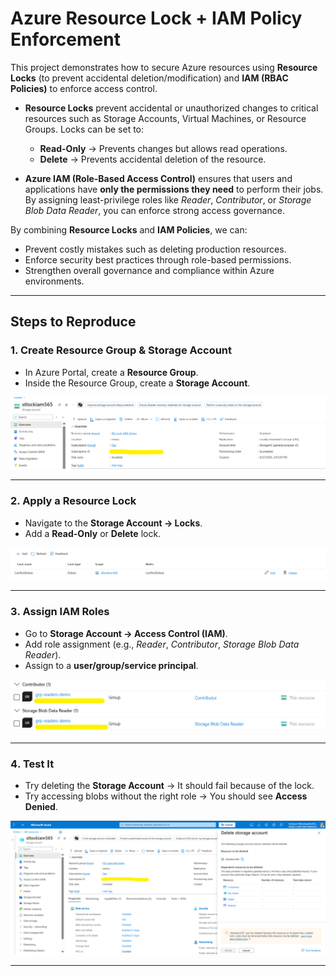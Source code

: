# Azure Resource Lock + IAM Policy Enforcement  

This project demonstrates how to secure Azure resources using **Resource Locks** (to prevent accidental deletion/modification) and **IAM (RBAC Policies)** to enforce access control.  

- **Resource Locks** prevent accidental or unauthorized changes to critical resources such as Storage Accounts, Virtual Machines, or Resource Groups. Locks can be set to:
  - **Read-Only** → Prevents changes but allows read operations.  
  - **Delete** → Prevents accidental deletion of the resource.  

- **Azure IAM (Role-Based Access Control)** ensures that users and applications have **only the permissions they need** to perform their jobs. By assigning least-privilege roles like *Reader*, *Contributor*, or *Storage Blob Data Reader*, you can enforce strong access governance.  

By combining **Resource Locks** and **IAM Policies**, we can:  
- Prevent costly mistakes such as deleting production resources.  
- Enforce security best practices through role-based permissions.  
- Strengthen overall governance and compliance within Azure environments. 

---

## Steps to Reproduce  

### 1️. Create Resource Group & Storage Account  
- In Azure Portal, create a **Resource Group**.  
- Inside the Resource Group, create a **Storage Account**.  

![Create Storage Account](https://github.com/Ramya-S-M/Azure-Projects/blob/09adfe465354821440ecd8f604c38c9de7c97fe0/Resource%20Lock%20%2B%20IAM%20Policy/Storage%20Account.png)  

---

### 2️. Apply a Resource Lock  
- Navigate to the **Storage Account → Locks**.  
- Add a **Read-Only** or **Delete** lock.  

![Apply Resource Lock](https://github.com/Ramya-S-M/Azure-Projects/blob/09adfe465354821440ecd8f604c38c9de7c97fe0/Resource%20Lock%20%2B%20IAM%20Policy/Resource%20Lock.png)  

---

### 3️. Assign IAM Roles  
- Go to **Storage Account → Access Control (IAM)**.  
- Add role assignment (e.g., *Reader*, *Contributor*, *Storage Blob Data Reader*).  
- Assign to a **user/group/service principal**.  

![Assign IAM Role](https://github.com/Ramya-S-M/Azure-Projects/blob/09adfe465354821440ecd8f604c38c9de7c97fe0/Resource%20Lock%20%2B%20IAM%20Policy/IAM%20roles.png)  

---

### 4️. Test It  
- Try deleting the **Storage Account** → It should fail because of the lock.  
- Try accessing blobs without the right role → You should see **Access Denied**.  

![Test IAM Lock](https://github.com/Ramya-S-M/Azure-Projects/blob/09adfe465354821440ecd8f604c38c9de7c97fe0/Resource%20Lock%20%2B%20IAM%20Policy/Test%20User.png)

---
